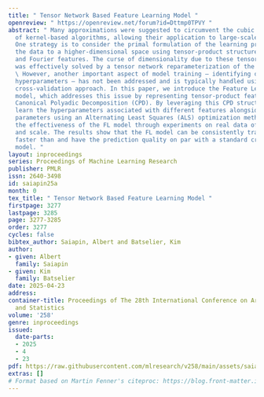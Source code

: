 ```yaml
---
title: " Tensor Network Based Feature Learning Model "
openreview: " https://openreview.net/forum?id=Dttmp0TPVY "
abstract: " Many approximations were suggested to circumvent the cubic complexity
  of kernel-based algorithms, allowing their application to large-scale datasets.
  One strategy is to consider the primal formulation of the learning problem by mapping
  the data to a higher-dimensional space using tensor-product structured polynomial
  and Fourier features. The curse of dimensionality due to these tensor-product features
  was effectively solved by a tensor network reparameterization of the model parameters.
  \ However, another important aspect of model training — identifying optimal feature
  hyperparameters — has not been addressed and is typically handled using the standard
  cross-validation approach. In this paper, we introduce the Feature Learning (FL)
  model, which addresses this issue by representing tensor-product features as a learnable
  Canonical Polyadic Decomposition (CPD). By leveraging this CPD structure, we efficiently
  learn the hyperparameters associated with different features alongside the model
  parameters using an Alternating Least Squares (ALS) optimization method. We prove
  the effectiveness of the FL model through experiments on real data of various dimensionality
  and scale. The results show that the FL model can be consistently trained 3-5 times
  faster than and have the prediction quality on par with a standard cross-validated
  model. "
layout: inproceedings
series: Proceedings of Machine Learning Research
publisher: PMLR
issn: 2640-3498
id: saiapin25a
month: 0
tex_title: " Tensor Network Based Feature Learning Model "
firstpage: 3277
lastpage: 3285
page: 3277-3285
order: 3277
cycles: false
bibtex_author: Saiapin, Albert and Batselier, Kim
author:
- given: Albert
  family: Saiapin
- given: Kim
  family: Batselier
date: 2025-04-23
address:
container-title: Proceedings of The 28th International Conference on Artificial Intelligence
  and Statistics
volume: '258'
genre: inproceedings
issued:
  date-parts:
  - 2025
  - 4
  - 23
pdf: https://raw.githubusercontent.com/mlresearch/v258/main/assets/saiapin25a/saiapin25a.pdf
extras: []
# Format based on Martin Fenner's citeproc: https://blog.front-matter.io/posts/citeproc-yaml-for-bibliographies/
---
```

